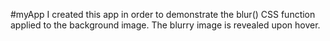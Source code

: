#myApp
I created this app in order to demonstrate the blur() CSS function applied to the background image. The blurry image is revealed upon hover.